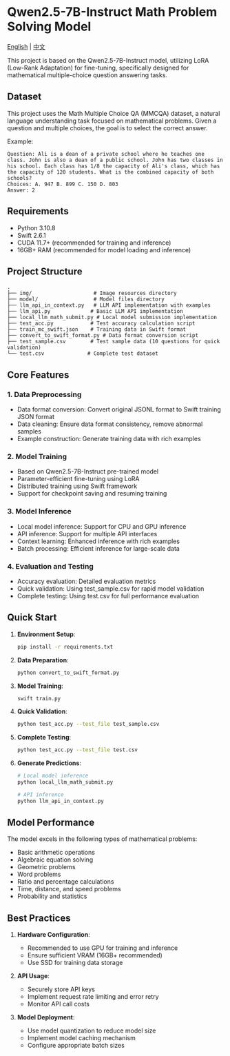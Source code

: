 # Qwen2.5-7B-Instruct Math Problem Solving Model

[English](README.md) | [中文](README_zh.md)

This project is based on the Qwen2.5-7B-Instruct model, utilizing LoRA (Low-Rank Adaptation) for fine-tuning, specifically designed for mathematical multiple-choice question answering tasks.

## Dataset

This project uses the Math Multiple Choice QA (MMCQA) dataset, a natural language understanding task focused on mathematical problems. Given a question and multiple choices, the goal is to select the correct answer.

Example:
```
Question: Ali is a dean of a private school where he teaches one class. John is also a dean of a public school. John has two classes in his school. Each class has 1/8 the capacity of Ali's class, which has the capacity of 120 students. What is the combined capacity of both schools?
Choices: A. 947 B. 899 C. 150 D. 803
Answer: 2
```

## Requirements

- Python 3.10.8
- Swift 2.6.1
- CUDA 11.7+ (recommended for training and inference)
- 16GB+ RAM (recommended for model loading and inference)

## Project Structure

```
.
├── img/                    # Image resources directory
├── model/                  # Model files directory
├── llm_api_in_context.py   # LLM API implementation with examples
├── llm_api.py             # Basic LLM API implementation
├── local_llm_math_submit.py # Local model submission implementation
├── test_acc.py            # Test accuracy calculation script
├── train_mc_swift.json    # Training data in Swift format
├── convert_to_swift_format.py # Data format conversion script
├── test_sample.csv        # Test sample data (10 questions for quick validation)
└── test.csv              # Complete test dataset
```

## Core Features

### 1. Data Preprocessing
- Data format conversion: Convert original JSONL format to Swift training JSON format
- Data cleaning: Ensure data format consistency, remove abnormal samples
- Example construction: Generate training data with rich examples

### 2. Model Training
- Based on Qwen2.5-7B-Instruct pre-trained model
- Parameter-efficient fine-tuning using LoRA
- Distributed training using Swift framework
- Support for checkpoint saving and resuming training

### 3. Model Inference
- Local model inference: Support for CPU and GPU inference
- API inference: Support for multiple API interfaces
- Context learning: Enhanced inference with rich examples
- Batch processing: Efficient inference for large-scale data

### 4. Evaluation and Testing
- Accuracy evaluation: Detailed evaluation metrics
- Quick validation: Using test_sample.csv for rapid model validation
- Complete testing: Using test.csv for full performance evaluation

## Quick Start

1. **Environment Setup**:
   ```bash
   pip install -r requirements.txt
   ```

2. **Data Preparation**:
   ```bash
   python convert_to_swift_format.py
   ```

3. **Model Training**:
   ```bash
   swift train.py
   ```

4. **Quick Validation**:
   ```bash
   python test_acc.py --test_file test_sample.csv
   ```

5. **Complete Testing**:
   ```bash
   python test_acc.py --test_file test.csv
   ```

6. **Generate Predictions**:
   ```bash
   # Local model inference
   python local_llm_math_submit.py
   
   # API inference
   python llm_api_in_context.py
   ```

## Model Performance

The model excels in the following types of mathematical problems:
- Basic arithmetic operations
- Algebraic equation solving
- Geometric problems
- Word problems
- Ratio and percentage calculations
- Time, distance, and speed problems
- Probability and statistics

## Best Practices

1. **Hardware Configuration**:
   - Recommended to use GPU for training and inference
   - Ensure sufficient VRAM (16GB+ recommended)
   - Use SSD for training data storage

2. **API Usage**:
   - Securely store API keys
   - Implement request rate limiting and error retry
   - Monitor API call costs

3. **Model Deployment**:
   - Use model quantization to reduce model size
   - Implement model caching mechanism
   - Configure appropriate batch sizes

